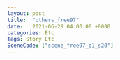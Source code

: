 ```yaml
---
layout: post
title:  "others_free97"
date:   2021-06-28 04:00:00 +0000
categories: Etc
Tags: Story Etc
SceneCode: ["scene_free97_q1_s20"]
---
```

